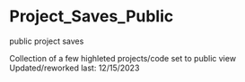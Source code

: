 # Project_Saves_Public
public project saves


Collection of a few highleted projects/code set to public view
Updated/reworked last: 12/15/2023


